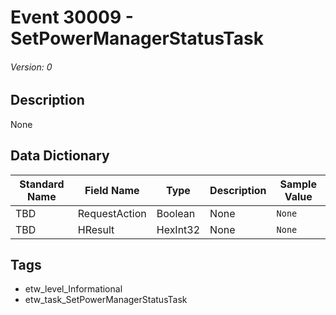# Event 30009 - SetPowerManagerStatusTask
###### Version: 0

## Description
None

## Data Dictionary
|Standard Name|Field Name|Type|Description|Sample Value|
|---|---|---|---|---|
|TBD|RequestAction|Boolean|None|`None`|
|TBD|HResult|HexInt32|None|`None`|

## Tags
* etw_level_Informational
* etw_task_SetPowerManagerStatusTask